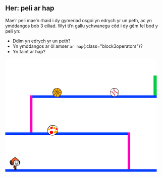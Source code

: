 ## Her: peli ar hap

Mae’r peli mae’n rhaid i dy gymeriad osgoi yn edrych yr un peth, ac yn ymddangos bob 3 eiliad. Wyt ti’n gallu ychwanegu côd i dy gêm fel bod y peli yn:

+ Ddim yn edrych yr un peth?
+ Yn ymddangos ar ôl amser `ar hap`{:class="block3operators"}?
+ Yn faint ar hap?

![sgrinlun](images/dodge-ball-random.png)